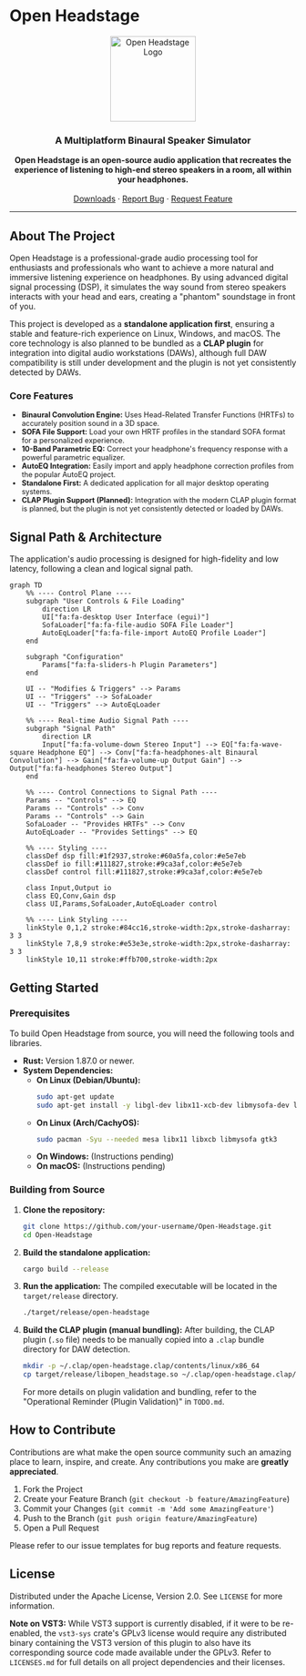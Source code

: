 # Open Headstage

<p align="center">
  <img src="https://raw.githubusercontent.com/user-attachments/assets/a270c007-213a-428c-8a8a-5a304855b1b7" alt="Open Headstage Logo" width="150"/>
</p>

<h3 align="center">A Multiplatform Binaural Speaker Simulator</h3>

<p align="center">
  <strong>Open Headstage is an open-source audio application that recreates the experience of listening to high-end stereo speakers in a room, all within your headphones.</strong>
  <br /><br />
  <a href="https://github.com/your-username/Open-Headstage/releases">Downloads</a>
  ·
  <a href="https://github.com/your-username/Open-Headstage/issues/new?template=bug_report.md">Report Bug</a>
  ·
  <a href="https://github.com/your-username/Open-Headstage/issues/new?template=feature_request.md">Request Feature</a>
</p>

---

## About The Project

Open Headstage is a professional-grade audio processing tool for enthusiasts and professionals who want to achieve a more natural and immersive listening experience on headphones. By using advanced digital signal processing (DSP), it simulates the way sound from stereo speakers interacts with your head and ears, creating a "phantom" soundstage in front of you.

This project is developed as a **standalone application first**, ensuring a stable and feature-rich experience on Linux, Windows, and macOS. The core technology is also planned to be bundled as a **CLAP plugin** for integration into digital audio workstations (DAWs), although full DAW compatibility is still under development and the plugin is not yet consistently detected by DAWs.

### Core Features
<div style="font-size: 0.9em;">

*   **Binaural Convolution Engine:** Uses Head-Related Transfer Functions (HRTFs) to accurately position sound in a 3D space.
*   **SOFA File Support:** Load your own HRTF profiles in the standard SOFA format for a personalized experience.
*   **10-Band Parametric EQ:** Correct your headphone's frequency response with a powerful parametric equalizer.
*   **AutoEQ Integration:** Easily import and apply headphone correction profiles from the popular AutoEQ project.
*   **Standalone First:** A dedicated application for all major desktop operating systems.
*   **CLAP Plugin Support (Planned):** Integration with the modern CLAP plugin format is planned, but the plugin is not yet consistently detected or loaded by DAWs.

</div>

## Signal Path & Architecture

The application's audio processing is designed for high-fidelity and low latency, following a clean and logical signal path.

```mermaid
graph TD
    %% ---- Control Plane ----
    subgraph "User Controls & File Loading"
        direction LR
        UI["fa:fa-desktop User Interface (egui)"]
        SofaLoader["fa:fa-file-audio SOFA File Loader"]
        AutoEqLoader["fa:fa-file-import AutoEQ Profile Loader"]
    end

    subgraph "Configuration"
        Params["fa:fa-sliders-h Plugin Parameters"]
    end

    UI -- "Modifies & Triggers" --> Params
    UI -- "Triggers" --> SofaLoader
    UI -- "Triggers" --> AutoEqLoader

    %% ---- Real-time Audio Signal Path ----
    subgraph "Signal Path"
        direction LR
        Input["fa:fa-volume-down Stereo Input"] --> EQ["fa:fa-wave-square Headphone EQ"] --> Conv["fa:fa-headphones-alt Binaural Convolution"] --> Gain["fa:fa-volume-up Output Gain"] --> Output["fa:fa-headphones Stereo Output"]
    end

    %% ---- Control Connections to Signal Path ----
    Params -- "Controls" --> EQ
    Params -- "Controls" --> Conv
    Params -- "Controls" --> Gain
    SofaLoader -- "Provides HRTFs" --> Conv
    AutoEqLoader -- "Provides Settings" --> EQ

    %% ---- Styling ----
    classDef dsp fill:#1f2937,stroke:#60a5fa,color:#e5e7eb
    classDef io fill:#111827,stroke:#9ca3af,color:#e5e7eb
    classDef control fill:#111827,stroke:#9ca3af,color:#e5e7eb

    class Input,Output io
    class EQ,Conv,Gain dsp
    class UI,Params,SofaLoader,AutoEqLoader control

    %% ---- Link Styling ----
    linkStyle 0,1,2 stroke:#84cc16,stroke-width:2px,stroke-dasharray: 3 3
    linkStyle 7,8,9 stroke:#e53e3e,stroke-width:2px,stroke-dasharray: 3 3
    linkStyle 10,11 stroke:#ffb700,stroke-width:2px
```

## Getting Started

### Prerequisites

To build Open Headstage from source, you will need the following tools and libraries.

*   **Rust:** Version 1.87.0 or newer.
*   **System Dependencies:**
    *   **On Linux (Debian/Ubuntu):**
        ```bash
        sudo apt-get update
        sudo apt-get install -y libgl-dev libx11-xcb-dev libmysofa-dev libgtk-3-dev
        ```
    *   **On Linux (Arch/CachyOS):**
        ```bash
        sudo pacman -Syu --needed mesa libx11 libxcb libmysofa gtk3
        ```
    *   **On Windows:** (Instructions pending)
    *   **On macOS:** (Instructions pending)

### Building from Source

1.  **Clone the repository:**
    ```bash
    git clone https://github.com/your-username/Open-Headstage.git
    cd Open-Headstage
    ```
2.  **Build the standalone application:**
    ```bash
    cargo build --release
    ```
3.  **Run the application:**
    The compiled executable will be located in the `target/release` directory.
    ```bash
    ./target/release/open-headstage
    ```
4.  **Build the CLAP plugin (manual bundling):**
    After building, the CLAP plugin (`.so` file) needs to be manually copied into a `.clap` bundle directory for DAW detection.
    ```bash
    mkdir -p ~/.clap/open-headstage.clap/contents/linux/x86_64
    cp target/release/libopen_headstage.so ~/.clap/open-headstage.clap/contents/linux/x86_64/open-headstage.so
    ```
    For more details on plugin validation and bundling, refer to the "Operational Reminder (Plugin Validation)" in `TODO.md`.

## How to Contribute

Contributions are what make the open source community such an amazing place to learn, inspire, and create. Any contributions you make are **greatly appreciated**.

1.  Fork the Project
2.  Create your Feature Branch (`git checkout -b feature/AmazingFeature`)
3.  Commit your Changes (`git commit -m 'Add some AmazingFeature'`)
4.  Push to the Branch (`git push origin feature/AmazingFeature`)
5.  Open a Pull Request

Please refer to our issue templates for bug reports and feature requests.

## License

Distributed under the Apache License, Version 2.0. See `LICENSE` for more information.

**Note on VST3:** While VST3 support is currently disabled, if it were to be re-enabled, the `vst3-sys` crate's GPLv3 license would require any distributed binary containing the VST3 version of this plugin to also have its corresponding source code made available under the GPLv3. Refer to `LICENSES.md` for full details on all project dependencies and their licenses.
